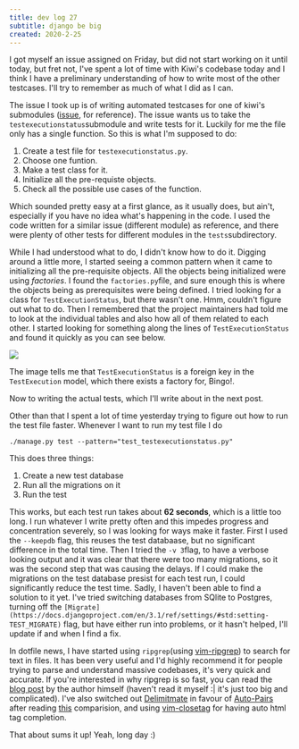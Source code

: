 ```yaml
---
title: dev log 27
subtitle: django be big
created: 2020-2-25
---
```


I got myself an issue assigned on Friday, but did not start working on it until today, but fret not, I've spent a lot of time with Kiwi's codebase today and I think I have a preliminary understanding of how to write most of the other testcases. I'll try to remember as much of what I did as I can.

The issue I took up is of writing automated testcases for one of kiwi's submodules ([issue](https://github.com/kiwitcms/Kiwi/issues/1626), for reference). The issue wants us to take the `testexecutionstatus`submodule and write tests for it. Luckily for me the file only has a single function. So this is what I'm supposed to do:

1. Create a test file for `testexecutionstatus.py`.
2. Choose one funtion.
3. Make a test class for it.
4. Initialize all the pre-requiste objects.
5. Check all the possible use cases of the function.

Which sounded pretty easy at a first glance, as it usually does, but ain't, especially if you have no idea what's happening in the code. I used the code written for a similar issue (different module) as reference, and there were plenty of other tests for different modules in the `tests`subdirectory.

While I had understood what to do, I didn't know how to do it. Digging around a little more, I started seeing a common pattern when it came to initializing all the pre-requisite objects. All the objects being initialized were using _factories_. I found the `factories.py`file, and sure enough this is where the objects being as prerequisites were being defined. I tried looking for a class for `TestExecutionStatus`, but there wasn't one. Hmm, couldn't figure out what to do. Then I remembered that the project maintainers had told me to look at the individual tables and also how all of them related to each other. I started looking for something along the lines of `TestExecutionStatus` and found it quickly as you can see below.

![](./static/images/testexecutionstatus.png)

The image tells me that `TestExecutionStatus` is a foreign key in the `TestExecution` model, which there exists a factory for, Bingo!.

Now to writing the actual tests, which I'll write about in the next post.

Other than that I spent a lot of time yesterday trying to figure out how to run the test file faster. Whenever I want to run my test file I do

```
./manage.py test --pattern="test_testexecutionstatus.py"
```

This does three things:

1. Create a new test database
2. Run all the migrations on it
3. Run the test

This works, but each test run takes about **62 seconds**, which is a little too long. I run whatever I write pretty often and this impedes progress and concentration severely, so I was looking for ways make it faster. First I used the `--keepdb` flag, this reuses the test databaase, but no significant difference in the total time. Then I tried the `-v 3`flag, to have a verbose looking output and it was clear that there were too many migrations, so it was the second step that was causing the delays. If I could make the migrations on the test database presist for each test run, I could significantly reduce the test time. Sadly, I haven't been able to find a solution to it yet. I've tried switching databases from SQlite to Postgres, turning off the `[Migrate](https://docs.djangoproject.com/en/3.1/ref/settings/#std:setting-TEST_MIGRATE)` flag, but have either run into problems, or it hasn't helped, I'll update if and when I find a fix.

In dotfile news, I have started using `ripgrep`(using [vim-ripgrep](https://github.com/jremmen/vim-ripgrep)) to search for text in files. It has been very useful and I'd highly recommend it for people trying to parse and understand massive codebases, it's very quick and accurate. If you're interested in why ripgrep is so fast, you can read the [blog post](https://blog.burntsushi.net/transducers/) by the author himself (haven't read it myself :| it's just too big and complicated). I've also switched out [Delimitmate](https://github.com/raimondi/delimitmate) in favour of [Auto-Pairs](https://github.com/jiangmiao/auto-pairs) after reading [this](https://aftnn.org/post/75730734352/vim-auto-closers-compared) comparision, and using [vim-closetag](https://github.com/alvan/vim-closetag) for having auto html tag completion.

That about sums it up! Yeah, long day :)
